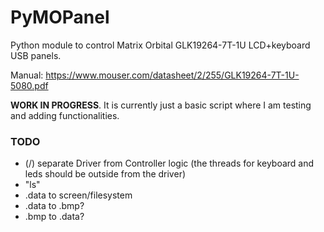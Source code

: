 # PyMOPanel
Python module to control Matrix Orbital GLK19264-7T-1U LCD+keyboard USB panels.

Manual: https://www.mouser.com/datasheet/2/255/GLK19264-7T-1U-5080.pdf

**WORK IN PROGRESS**. It is currently just a basic script where I am testing and adding functionalities.

### TODO
 - (/) separate Driver from Controller logic (the threads for keyboard and leds should be outside from the driver)
 - "ls"
 - .data to screen/filesystem
 - .data to .bmp?
 - .bmp to .data?
